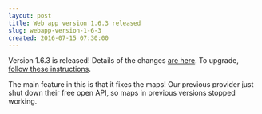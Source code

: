 ```yaml
---
layout: post
title: Web app version 1.6.3 released
slug: webapp-version-1-6-3
created: 2016-07-15 07:30:00
---
```



Version 1.6.3 is released! Details of the changes [are here](http://ican.openacalendar.org/webapp/release/1.6.3.html). To upgrade, [follow these instructions](http://docs-superusers.openacalendar.org/en/v1.6.x/upgrading.html).

The main feature in this is that it fixes the maps! Our previous provider just shut down their free open API, so maps in previous versions stopped working.

